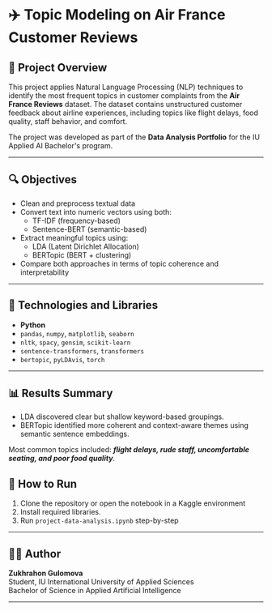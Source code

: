 # ✈️ Topic Modeling on Air France Customer Reviews

## 📌 Project Overview

This project applies Natural Language Processing (NLP) techniques to identify the most frequent topics in customer complaints from the **Air France Reviews** dataset. The dataset contains unstructured customer feedback about airline experiences, including topics like flight delays, food quality, staff behavior, and comfort.

The project was developed as part of the **Data Analysis Portfolio** for the IU Applied AI Bachelor's program.

---

## 🔍 Objectives

- Clean and preprocess textual data
- Convert text into numeric vectors using both:
  - TF-IDF (frequency-based)
  - Sentence-BERT (semantic-based)
- Extract meaningful topics using:
  - LDA (Latent Dirichlet Allocation)
  - BERTopic (BERT + clustering)
- Compare both approaches in terms of topic coherence and interpretability

---

## 🧰 Technologies and Libraries

- **Python**
- `pandas`, `numpy`, `matplotlib`, `seaborn`
- `nltk`, `spacy`, `gensim`, `scikit-learn`
- `sentence-transformers`, `transformers`
- `bertopic`, `pyLDAvis`, `torch`

---

## 📊 Results Summary
- LDA discovered clear but shallow keyword-based groupings.
- BERTopic identified more coherent and context-aware themes using semantic sentence embeddings.

Most common topics included: ***flight delays, rude staff, uncomfortable seating, and poor food quality***.

## 🚀 How to Run

1. Clone the repository or open the notebook in a Kaggle environment
2. Install required libraries.
3. Run `project-data-analysis.ipynb` step-by-step

---


## 👩‍💻 Author

**Zukhrahon Gulomova**  
Student, IU International University of Applied Sciences  
Bachelor of Science in Applied Artificial Intelligence

---

